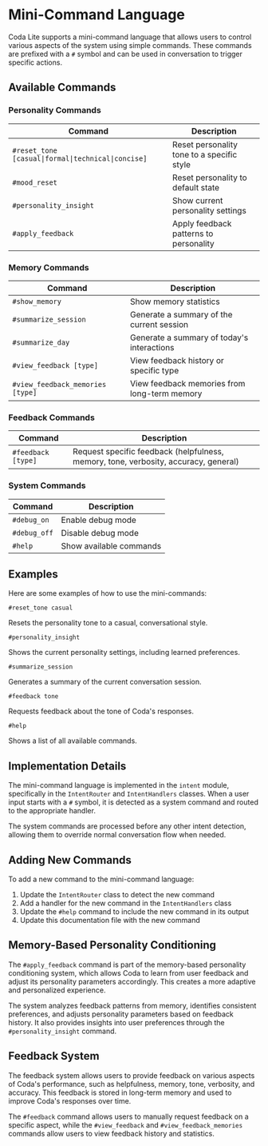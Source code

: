 # Mini-Command Language

Coda Lite supports a mini-command language that allows users to control various aspects of the system using simple commands. These commands are prefixed with a `#` symbol and can be used in conversation to trigger specific actions.

## Available Commands

### Personality Commands

| Command | Description |
|---------|-------------|
| `#reset_tone [casual\|formal\|technical\|concise]` | Reset personality tone to a specific style |
| `#mood_reset` | Reset personality to default state |
| `#personality_insight` | Show current personality settings |
| `#apply_feedback` | Apply feedback patterns to personality |

### Memory Commands

| Command | Description |
|---------|-------------|
| `#show_memory` | Show memory statistics |
| `#summarize_session` | Generate a summary of the current session |
| `#summarize_day` | Generate a summary of today's interactions |
| `#view_feedback [type]` | View feedback history or specific type |
| `#view_feedback_memories [type]` | View feedback memories from long-term memory |

### Feedback Commands

| Command | Description |
|---------|-------------|
| `#feedback [type]` | Request specific feedback (helpfulness, memory, tone, verbosity, accuracy, general) |

### System Commands

| Command | Description |
|---------|-------------|
| `#debug_on` | Enable debug mode |
| `#debug_off` | Disable debug mode |
| `#help` | Show available commands |

## Examples

Here are some examples of how to use the mini-commands:

```
#reset_tone casual
```
Resets the personality tone to a casual, conversational style.

```
#personality_insight
```
Shows the current personality settings, including learned preferences.

```
#summarize_session
```
Generates a summary of the current conversation session.

```
#feedback tone
```
Requests feedback about the tone of Coda's responses.

```
#help
```
Shows a list of all available commands.

## Implementation Details

The mini-command language is implemented in the `intent` module, specifically in the `IntentRouter` and `IntentHandlers` classes. When a user input starts with a `#` symbol, it is detected as a system command and routed to the appropriate handler.

The system commands are processed before any other intent detection, allowing them to override normal conversation flow when needed.

## Adding New Commands

To add a new command to the mini-command language:

1. Update the `IntentRouter` class to detect the new command
2. Add a handler for the new command in the `IntentHandlers` class
3. Update the `#help` command to include the new command in its output
4. Update this documentation file with the new command

## Memory-Based Personality Conditioning

The `#apply_feedback` command is part of the memory-based personality conditioning system, which allows Coda to learn from user feedback and adjust its personality parameters accordingly. This creates a more adaptive and personalized experience.

The system analyzes feedback patterns from memory, identifies consistent preferences, and adjusts personality parameters based on feedback history. It also provides insights into user preferences through the `#personality_insight` command.

## Feedback System

The feedback system allows users to provide feedback on various aspects of Coda's performance, such as helpfulness, memory, tone, verbosity, and accuracy. This feedback is stored in long-term memory and used to improve Coda's responses over time.

The `#feedback` command allows users to manually request feedback on a specific aspect, while the `#view_feedback` and `#view_feedback_memories` commands allow users to view feedback history and statistics.
